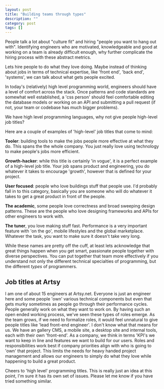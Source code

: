 ```yaml
---
layout: post
title: "Building teams through types"
description: ""
category: post
tags: []
---
```


People talk a lot about "culture fit" and hiring "people you want to
hang out with". Identifying engineers who are motivated, knowledgeable
and good at working on a team is already difficult enough, why further
complicate the hiring process with these abstract metrics.

Lets hire people to do what they love doing. Maybe instead of thinking
about jobs in terms of technical expertise, like 'front end', 'back
end', 'systems', we can talk about what gets people excited.

In today's (relatively) high level programming world, engineers should
have a level of comfort across the stack. Once patterns and code
standards are somewhat well established, a 'css person' should feel
comfortable editing the database models or working on an API and
submitting a pull request (if not, your team or codebase has much
bigger problems).

We have high level programming languages, why not give people
high-level job titles?

Here are a couple of examples of 'high-level' job titles that come to
mind:

__Tooler__: building tools to make the jobs people more effective at what
they do. This spans the the whole company. You just really love using
technology to make people's jobs more efficient.

__Growth-hacker__: while this title is certainly 'in vogue', it is a
perfect example of a high-level job title. Your job spans product and
engineering, you do whatever it takes to encourage 'growth', however
that is defined for your project.

__User focused__: people who love buildings stuff that people use. I'd
probably fall in to this category, basically you are someone who will
do whatever it takes to get a great product in front of the people.

__The academic__, some people love correctness and broad sweeping design
patterns. These are the people who love designing frameworks and APIs
for other engineers to work with.

__The tuner__, you love making stuff fast. Performance is a very important
feature with 'on the go', mobile lifestyles and the global
marketplace. Whatever the task, you want to make sure it doesn't take
very long.

While these names are pretty off the cuff, at least lets acknowledge
that great things happen when you get smart, passionate people
together with diverse perspectives. You can put together that team
more effectively if you understand not only the different technical
specialties of programming, but the different *types* of programmers.

## Job titles at Artsy

I am one of about 15 engineers at Artsy.net. Everyone is just an
engineer here and some people 'own' various technical components but
even that gets murky sometimes as people go through their performance
cycles. People generally work on what they want to work on. By having
such an open ended working process, we've seen these types of roles
emerge. As the team grows, if we need to formalize roles, it would
feel unnatural to give people titles like 'lead front-end engineer'. I
don't know what that means for us. We have an gallery CMS, a mobile
site, a desktop site and internal tools, each with their own
'front-end'. As a company, we think in terms 'KPI's we want to keep in
line and features we want to build for our users. Roles and
responsibilities work best if company priorities align with who is
going to 'own' that project. This limits the needs for heavy handed
project management and allows our engineers to simply do what they
love while happening to build a great product.

Cheers to 'high level' programming titles. This is really just an idea
at this point, I'm sure it has its own set of issues. Please let me
know if you have tried something similar.
